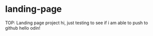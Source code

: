 # landing-page
TOP: Landing page project
hi, just testing to see if i am able to push to github
hello odin!